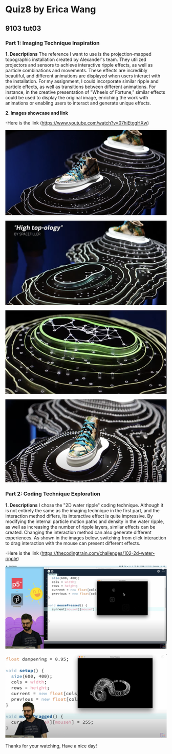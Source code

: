 # Quiz8 by Erica Wang
## 9103 tut03

### Part 1: Imaging Technique Inspiration
**1. Descriptions**
The reference I want to use is the projection-mapped topographic installation created by Alexander's team. They utilized projectors and sensors to achieve interactive ripple effects, as well as particle combinations and movements. These effects are incredibly beautiful, and different animations are displayed when users interact with the installation.
 For my assignment, I could incorporate similar ripple and particle effects, as well as transitions between different animations. For instance, in the creative presentation of "Wheels of Fortune," similar effects could be used to display the original image, enriching the work with animations or enabling users to interact and generate unique effects.

 **2. Images showcase and link**

 -Here is the link (https://www.youtube.com/watch?v=07hiEtggHXw)

 ![reference1](images/1.png)

 ![reference2](images/2.png)

 ![reference3](images/3.png)

 ![reference4](images/4.png)

 ### Part 2: Coding Technique Exploration
**1. Descriptions**
I chose the "2D water ripple" coding technique. Although it is not entirely the same as the imaging technique in the first part, and the interaction method differs, its interactive effect is quite impressive. 
By modifying the internal particle motion paths and density in the water ripple, as well as increasing the number of ripple layers, similar effects can be created. Changing the interaction method can also generate different experiences. 
As shown in the images below, switching from click interaction to drag interaction with the mouse can present different effects. 

-Here is the link (https://thecodingtrain.com/challenges/102-2d-water-ripple)

![reference5](images/5.png)

![reference6](images/6.png)

Thanks for your watching, Have a nice day!
